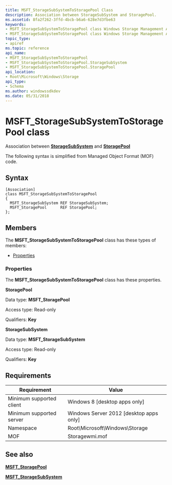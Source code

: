 ```yaml
---
title: MSFT_StorageSubSystemToStoragePool Class
description: Association between StorageSubSystem and StoragePool.
ms.assetid: 8fa2f262-3ffd-4bcb-b6a6-628e7d3fbe63
keywords:
- MSFT_StorageSubSystemToStoragePool class Windows Storage Management API
- MSFT_StorageSubSystemToStoragePool class Windows Storage Management API , described
topic_type:
- apiref
ms.topic: reference
api_name:
- MSFT_StorageSubSystemToStoragePool
- MSFT_StorageSubSystemToStoragePool.StorageSubSystem
- MSFT_StorageSubSystemToStoragePool.StoragePool
api_location:
- Root\Microsoft\Windows\Storage
api_type:
- Schema
ms.author: windowssdkdev
ms.date: 05/31/2018
---
```


# MSFT\_StorageSubSystemToStoragePool class

Association between [**StorageSubSystem**](msft-storagesubsystem.md) and [**StoragePool**](msft-storagepool.md)

The following syntax is simplified from Managed Object Format (MOF) code.

## Syntax

``` syntax
[Association]
class MSFT_StorageSubSystemToStoragePool
{
  MSFT_StorageSubSystem REF StorageSubSystem;
  MSFT_StoragePool      REF StoragePool;
};
```

## Members

The **MSFT\_StorageSubSystemToStoragePool** class has these types of members:

-   [Properties](#properties)

### Properties

The **MSFT\_StorageSubSystemToStoragePool** class has these properties.

 

**StoragePool**
   

Data type: **MSFT\_StoragePool**
 

Access type: Read-only
 

Qualifiers: **Key**
 

 

**StorageSubSystem**
   

Data type: **MSFT\_StorageSubSystem**
 

Access type: Read-only
 

Qualifiers: **Key**
 

 

## Requirements



| Requirement | Value |
|-------------------------------------|-------------------------------------------------------------------------------------------|
| Minimum supported client | Windows 8 \[desktop apps only\]                                                |
| Minimum supported server | Windows Server 2012 \[desktop apps only\]                                      |
| Namespace                | Root\\Microsoft\\Windows\\Storage                                              |
| MOF                      |  Storagewmi.mof  |



## See also

 

[**MSFT\_StoragePool**](msft-storagepool.md)
 

[**MSFT\_StorageSubSystem**](msft-storagesubsystem.md)
 

 

 





